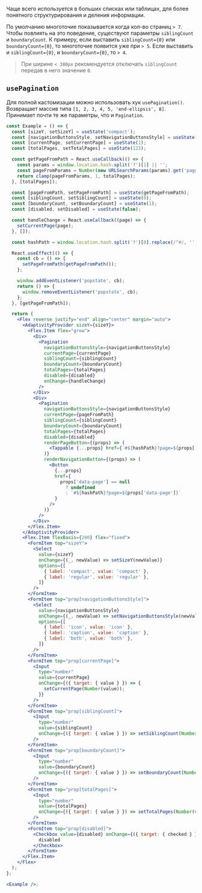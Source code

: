 Чаще всего используется в больших списках или таблицах, для более понятного структурирования и деления информации.

По умолчанию многоточие показывается когда кол-во страниц `> 7`. Чтобы повлиять на это поведение, существуют параметры `siblingCount` и `boundaryCount`.
К примеру, если выставить `siblingCount={0}` или `boundaryCount={0}`, то многоточие появится уже при `> 5`.
Если выставить и `siblingCount={0}`, и `boundaryCount={0}`, то `> 4`.

> При ширине `< 380px` рекомендуется отключать `siblingCount` передав в него значение `0`.

## `usePagination`

Для полной кастомизации можно использовать хук `usePagination()`. Возвращает массив типа `[1, 2, 3, 4, 5, 'end-ellipsis', 8]`. Принимает почти те же параметры, что и `Pagination`.

```jsx { "props": { "layout": false, "adaptivity": true, "iframe": false } }
const Example = () => {
  const [sizeY, setSizeY] = useState('compact');
  const [navigationButtonsStyle, setNavigationButtonsStyle] = useState('icon');
  const [currentPage, setCurrentPage] = useState(1);
  const [totalPages, setTotalPages] = useState(123);

  const getPageFromPath = React.useCallback(() => {
    const params = window.location.hash.split('?')[1] || '';
    const pageFromParams = Number(new URLSearchParams(params).get('page')) || 1;
    return clamp(pageFromParams, 1, totalPages);
  }, [totalPages]);

  const [pageFromPath, setPageFromPath] = useState(getPageFromPath);
  const [siblingCount, setSiblingCount] = useState(0);
  const [boundaryCount, setBoundaryCount] = useState(1);
  const [disabled, setDisabled] = useState(false);

  const handleChange = React.useCallback((page) => {
    setCurrentPage(page);
  }, []);

  const hashPath = window.location.hash.split('?')[0].replace(/^#/, '');

  React.useEffect(() => {
    const cb = () => {
      setPageFromPath(getPageFromPath());
    };

    window.addEventListener('popstate', cb);
    return () => {
      window.removeEventListener('popstate', cb);
    };
  }, [getPageFromPath]);

  return (
    <Flex reverse justify="end" align="center" margin="auto">
      <AdaptivityProvider sizeY={sizeY}>
        <Flex.Item flex="grow">
          <Div>
            <Pagination
              navigationButtonsStyle={navigationButtonsStyle}
              currentPage={currentPage}
              siblingCount={siblingCount}
              boundaryCount={boundaryCount}
              totalPages={totalPages}
              disabled={disabled}
              onChange={handleChange}
            />
          </Div>
          <Div>
            <Pagination
              navigationButtonsStyle={navigationButtonsStyle}
              currentPage={pageFromPath}
              siblingCount={siblingCount}
              boundaryCount={boundaryCount}
              totalPages={totalPages}
              disabled={disabled}
              renderPageButton={(props) => (
                <Tappable {...props} href={`#${hashPath}?page=${props['data-page']}`} />
              )}
              renderNavigationButton={(props) => (
                <Button
                  {...props}
                  href={
                    props['data-page'] == null
                      ? undefined
                      : `#${hashPath}?page=${props['data-page']}`
                  }
                />
              )}
            />
          </Div>
        </Flex.Item>
      </AdaptivityProvider>
      <Flex.Item flexBasis={200} flex="fixed">
        <FormItem top="sizeY">
          <Select
            value={sizeY}
            onChange={(_, newValue) => setSizeY(newValue)}
            options={[
              { label: 'compact', value: 'compact' },
              { label: 'regular', value: 'regular' },
            ]}
          />
        </FormItem>
        <FormItem top="prop[navigationButtonsStyle]">
          <Select
            value={navigationButtonsStyle}
            onChange={(_, newValue) => setNavigationButtonsStyle(newValue)}
            options={[
              { label: 'icon', value: 'icon' },
              { label: 'caption', value: 'caption' },
              { label: 'both', value: 'both' },
            ]}
          />
        </FormItem>
        <FormItem top="prop[currentPage]">
          <Input
            type="number"
            value={currentPage}
            onChange={({ target: { value } }) => {
              setCurrentPage(Number(value));
            }}
          />
        </FormItem>
        <FormItem top="prop[siblingCount]">
          <Input
            type="number"
            value={siblingCount}
            onChange={({ target: { value } }) => setSiblingCount(Number(value))}
          />
        </FormItem>
        <FormItem top="prop[boundaryCount]">
          <Input
            type="number"
            value={boundaryCount}
            onChange={({ target: { value } }) => setBoundaryCount(Number(value))}
          />
        </FormItem>
        <FormItem top="prop[totalPages]">
          <Input
            type="number"
            value={totalPages}
            onChange={({ target: { value } }) => setTotalPages(Number(value))}
          />
        </FormItem>
        <FormItem top="prop[disabled]">
          <Checkbox value={disabled} onChange={({ target: { checked } }) => setDisabled(checked)}>
            disabled
          </Checkbox>
        </FormItem>
      </Flex.Item>
    </Flex>
  );
};

<Example />;
```

